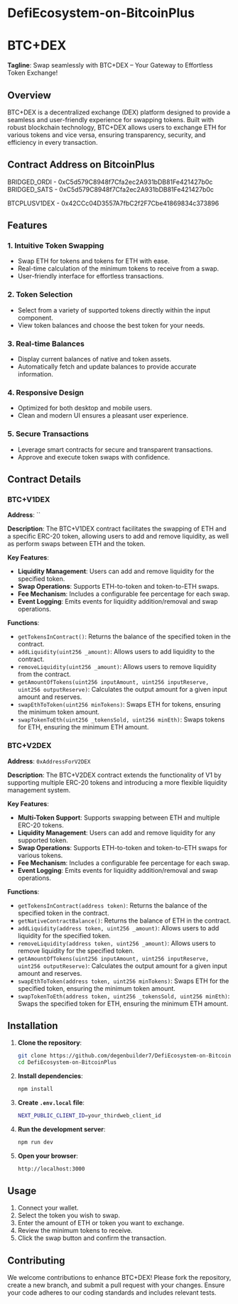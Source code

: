 # DefiEcosystem-on-BitcoinPlus

# BTC+DEX

**Tagline**: Swap seamlessly with BTC+DEX – Your Gateway to Effortless Token Exchange!

## Overview

BTC+DEX is a decentralized exchange (DEX) platform designed to provide a seamless and user-friendly experience for swapping tokens. Built with robust blockchain technology, BTC+DEX allows users to exchange ETH for various tokens and vice versa, ensuring transparency, security, and efficiency in every transaction.

## Contract Address on BitcoinPlus

BRIDGED_ORDI - 0xC5d579C8948f7Cfa2ec2A931bDB81Fe421427b0c
BRIDGED_SATS - 0xC5d579C8948f7Cfa2ec2A931bDB81Fe421427b0c

BTCPLUSV1DEX - 0x42CCc04D3557A7fbC2f2F7Cbe41869834c373896

## Features

### 1. **Intuitive Token Swapping**
- Swap ETH for tokens and tokens for ETH with ease.
- Real-time calculation of the minimum tokens to receive from a swap.
- User-friendly interface for effortless transactions.

### 2. **Token Selection**
- Select from a variety of supported tokens directly within the input component.
- View token balances and choose the best token for your needs.

### 3. **Real-time Balances**
- Display current balances of native and token assets.
- Automatically fetch and update balances to provide accurate information.

### 4. **Responsive Design**
- Optimized for both desktop and mobile users.
- Clean and modern UI ensures a pleasant user experience.

### 5. **Secure Transactions**
- Leverage smart contracts for secure and transparent transactions.
- Approve and execute token swaps with confidence.

## Contract Details

### BTC+V1DEX

**Address**: ``

**Description**: The BTC+V1DEX contract facilitates the swapping of ETH and a specific ERC-20 token, allowing users to add and remove liquidity, as well as perform swaps between ETH and the token.

**Key Features**:
- **Liquidity Management**: Users can add and remove liquidity for the specified token.
- **Swap Operations**: Supports ETH-to-token and token-to-ETH swaps.
- **Fee Mechanism**: Includes a configurable fee percentage for each swap.
- **Event Logging**: Emits events for liquidity addition/removal and swap operations.

**Functions**:
- `getTokensInContract()`: Returns the balance of the specified token in the contract.
- `addLiquidity(uint256 _amount)`: Allows users to add liquidity to the contract.
- `removeLiquidity(uint256 _amount)`: Allows users to remove liquidity from the contract.
- `getAmountOfTokens(uint256 inputAmount, uint256 inputReserve, uint256 outputReserve)`: Calculates the output amount for a given input amount and reserves.
- `swapEthToToken(uint256 minTokens)`: Swaps ETH for tokens, ensuring the minimum token amount.
- `swapTokenToEth(uint256 _tokensSold, uint256 minEth)`: Swaps tokens for ETH, ensuring the minimum ETH amount.

### BTC+V2DEX

**Address**: `0xAddressForV2DEX`

**Description**: The BTC+V2DEX contract extends the functionality of V1 by supporting multiple ERC-20 tokens and introducing a more flexible liquidity management system.

**Key Features**:
- **Multi-Token Support**: Supports swapping between ETH and multiple ERC-20 tokens.
- **Liquidity Management**: Users can add and remove liquidity for any supported token.
- **Swap Operations**: Supports ETH-to-token and token-to-ETH swaps for various tokens.
- **Fee Mechanism**: Includes a configurable fee percentage for each swap.
- **Event Logging**: Emits events for liquidity addition/removal and swap operations.

**Functions**:
- `getTokensInContract(address token)`: Returns the balance of the specified token in the contract.
- `getNativeContractBalance()`: Returns the balance of ETH in the contract.
- `addLiquidity(address token, uint256 _amount)`: Allows users to add liquidity for the specified token.
- `removeLiquidity(address token, uint256 _amount)`: Allows users to remove liquidity for the specified token.
- `getAmountOfTokens(uint256 inputAmount, uint256 inputReserve, uint256 outputReserve)`: Calculates the output amount for a given input amount and reserves.
- `swapEthToToken(address token, uint256 minTokens)`: Swaps ETH for the specified token, ensuring the minimum token amount.
- `swapTokenToEth(address token, uint256 _tokensSold, uint256 minEth)`: Swaps the specified token for ETH, ensuring the minimum ETH amount.

## Installation

1. **Clone the repository**:
   ```bash
   git clone https://github.com/degenbuilder7/DefiEcosystem-on-BitcoinPlus
   cd DefiEcosystem-on-BitcoinPlus
   ```

2. **Install dependencies**:
   ```bash
   npm install
   ```

3. **Create `.env.local` file**:
   ```bash
   NEXT_PUBLIC_CLIENT_ID=your_thirdweb_client_id
   ```

4. **Run the development server**:
   ```bash
   npm run dev
   ```

5. **Open your browser**:
   ```bash
   http://localhost:3000
   ```

## Usage

1. Connect your wallet.
2. Select the token you wish to swap.
3. Enter the amount of ETH or token you want to exchange.
4. Review the minimum tokens to receive.
5. Click the swap button and confirm the transaction.

## Contributing

We welcome contributions to enhance BTC+DEX! Please fork the repository, create a new branch, and submit a pull request with your changes. Ensure your code adheres to our coding standards and includes relevant tests.
